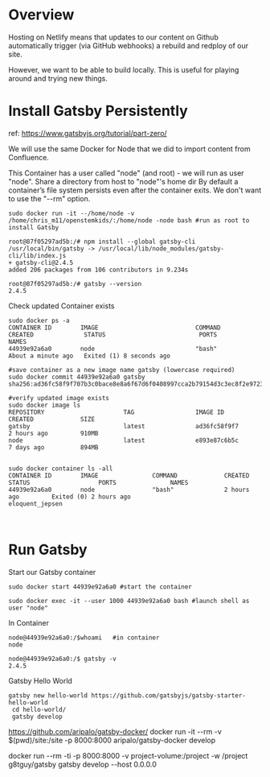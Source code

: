 
# Overview
Hosting on Netlify means that updates to our content on Github automatically trigger (via GitHub webhooks) a rebuild and redploy of our site.

However, we want to be able to build locally.
This is useful for playing around and trying new things.

# Install Gatsby Persistently

ref: https://www.gatsbyjs.org/tutorial/part-zero/

We will use the same Docker for Node that we did to import content from Confluence.

This Container has a user called "node" (and root) - we will run as user "node".
Share a directory from host to "node"'s home dir
By default a container’s file system persists even after the container exits. We don't want to use the "--rm" option. 

```
sudo docker run -it --/home/node -v /home/chris_m11/openstemkids/:/home/node -node bash #run as root to install Gatsby

root@87f05297ad5b:/# npm install --global gatsby-cli
/usr/local/bin/gatsby -> /usr/local/lib/node_modules/gatsby-cli/lib/index.js
+ gatsby-cli@2.4.5
added 206 packages from 106 contributors in 9.234s

root@87f05297ad5b:/# gatsby --version
2.4.5
```

Check updated Container exists
```
sudo docker ps -a
CONTAINER ID        IMAGE                           COMMAND                  CREATED              STATUS                          PORTS               NAMES
44939e92a6a0        node                            "bash"                   About a minute ago   Exited (1) 8 seconds ago         

#save container as a new image name gatsby (lowercase required)
sudo docker commit 44939e92a6a0 gatsby
sha256:ad36fc58f9f707b3c0bace8e8a6f67d6f0408997cca2b79154d3c3ec8f2e9723

#verify updated image exists
sudo docker image ls
REPOSITORY                      TAG                 IMAGE ID            CREATED             SIZE
gatsby                          latest              ad36fc58f9f7        2 hours ago         910MB
node                            latest              e893e87c6b5c        7 days ago          894MB


sudo docker container ls -all
CONTAINER ID        IMAGE               COMMAND             CREATED             STATUS                   PORTS               NAMES
44939e92a6a0        node                "bash"              2 hours ago         Exited (0) 2 hours ago                       eloquent_jepsen



```


# Run Gatsby

Start our Gatsby container
```
sudo docker start 44939e92a6a0 #start the container

sudo docker exec -it --user 1000 44939e92a6a0 bash #launch shell as user "node" 
```

In Container
```
node@44939e92a6a0:/$whoami   #in container
node

node@44939e92a6a0:/$ gatsby -v
2.4.5

```

Gatsby Hello World
```
gatsby new hello-world https://github.com/gatsbyjs/gatsby-starter-hello-world
 cd hello-world/
 gatsby develop
```
https://github.com/aripalo/gatsby-docker/
docker run -it --rm -v $(pwd)/site:/site -p 8000:8000 aripalo/gatsby-docker develop

docker run --rm -ti -p 8000:8000 -v project-volume:/project -w /project g8tguy/gatsby gatsby develop --host 0.0.0.0